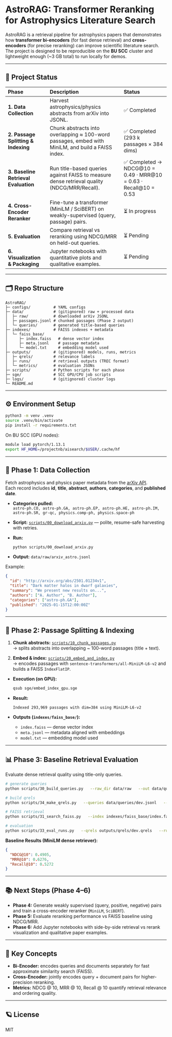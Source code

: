 # **AstroRAG: Transformer Reranking for Astrophysics Literature Search**

AstroRAG is a retrieval pipeline for astrophysics papers that demonstrates how **transformer bi-encoders** (for fast dense retrieval) and **cross-encoders** (for precise reranking) can improve scientific literature search.  
The project is designed to be reproducible on the **BU SCC** cluster and lightweight enough (~3 GB total) to run locally for demos.

---

## 🚀 Project Status

| Phase | Description | Status |
|:------|:-------------|:-------|
| **1. Data Collection** | Harvest astrophysics/physics abstracts from arXiv into JSONL. | ✅ Completed |
| **2. Passage Splitting & Indexing** | Chunk abstracts into overlapping ≈ 100-word passages, embed with MiniLM, and build a FAISS index. | ✅ Completed (293 k passages × 384 dims) |
| **3. Baseline Retrieval Evaluation** | Run title-based queries against FAISS to measure dense retrieval quality (NDCG/MRR/Recall). | ✅ Completed → NDCG@10 = 0.49 · MRR@10 = 0.63 · Recall@10 = 0.53 |
| **4. Cross-Encoder Reranker** | Fine-tune a transformer (MiniLM / SciBERT) on weakly-supervised (query, passage) pairs. | ⏳ In progress |
| **5. Evaluation** | Compare retrieval vs reranking using NDCG/MRR on held-out queries. | ⏳ Pending |
| **6. Visualization & Packaging** | Jupyter notebooks with quantitative plots and qualitative examples. | ⏳ Pending |

---

## 🗂 Repo Structure

```
AstroRAG/
├─ configs/          # YAML configs
├─ data/             # (gitignored) raw + processed data
│  ├─ raw/           # downloaded arXiv JSONL
│  ├─ passages.jsonl # chunked passages (Phase 2 output)
│  └─ queries/       # generated title-based queries
├─ indexes/          # FAISS indexes + metadata
│  └─ faiss_base/
│     ├─ index.faiss   # dense vector index
│     ├─ meta.jsonl    # passage metadata
│     └─ model.txt     # embedding model used
├─ outputs/          # (gitignored) models, runs, metrics
│  ├─ qrels/         # relevance labels
│  ├─ runs/          # retrieval outputs (TREC format)
│  └─ metrics/       # evaluation JSONs
├─ scripts/          # Python scripts for each phase
├─ sge/              # SCC GPU/CPU job scripts
├─ logs/             # (gitignored) cluster logs
└─ README.md
```

---

## ⚙️ Environment Setup

```bash
python3 -m venv .venv
source .venv/bin/activate
pip install -r requirements.txt
```

On BU SCC (GPU nodes):
```bash
module load pytorch/1.13.1
export HF_HOME=/projectnb/aisearch/$USER/.cache/hf
```

---

## 🌌 Phase 1: Data Collection

Fetch astrophysics and physics paper metadata from the [arXiv API](https://arxiv.org/help/api/).  
Each record includes **id**, **title**, **abstract**, **authors**, **categories**, and **published date**.

- **Categories pulled:**  
  `astro-ph.CO, astro-ph.GA, astro-ph.EP, astro-ph.HE, astro-ph.IM, astro-ph.SR, gr-qc, physics.comp-ph, physics.space-ph`

- **Script:** [`scripts/00_download_arxiv.py`](scripts/00_download_arxiv.py) — polite, resume-safe harvesting with retries.

- **Run:**
  ```bash
  python scripts/00_download_arxiv.py
  ```
- **Output:** `data/raw/arxiv_astro.jsonl`

Example:
```json
{
  "id": "http://arxiv.org/abs/2501.01234v1",
  "title": "Dark matter halos in dwarf galaxies",
  "summary": "We present new results on...",
  "authors": ["A. Author", "B. Author"],
  "categories": ["astro-ph.GA"],
  "published": "2025-01-15T12:00:00Z"
}
```

---

## 🧩 Phase 2: Passage Splitting & Indexing

1. **Chunk abstracts:** [`scripts/10_chunk_passages.py`](scripts/10_chunk_passages.py)  
   → splits abstracts into overlapping ~ 100-word passages (title + text).

2. **Embed & index:** [`scripts/20_embed_and_index.py`](scripts/20_embed_and_index.py)  
   → encodes passages with `sentence-transformers/all-MiniLM-L6-v2` and builds a FAISS `IndexFlatIP`.

- **Execution (on GPU):**
  ```bash
  qsub sge/embed_index_gpu.sge
  ```
- **Result:**
  ```
  Indexed 293,969 passages with dim=384 using MiniLM-L6-v2
  ```

- **Outputs (`indexes/faiss_base/`):**
  - `index.faiss` — dense vector index  
  - `meta.jsonl` — metadata aligned with embeddings  
  - `model.txt` — embedding model used

---

## 📊 Phase 3: Baseline Retrieval Evaluation

Evaluate dense retrieval quality using title-only queries.

```bash
# generate queries
python scripts/30_build_queries.py   --raw_dir data/raw   --out data/queries/dev.jsonl --n 200

# build qrels
python scripts/34_make_qrels.py   --queries data/queries/dev.jsonl   --meta indexes/faiss_base/meta.jsonl   --out outputs/qrels/dev.qrels

# FAISS retrieval
python scripts/31_search_faiss.py   --index indexes/faiss_base/index.faiss   --meta indexes/faiss_base/meta.jsonl   --queries data/queries/dev.jsonl   --out outputs/runs/faiss_dev.trec --topk 100

# evaluation
python scripts/33_eval_runs.py   --qrels outputs/qrels/dev.qrels   --runs outputs/runs/faiss_dev.trec   --out outputs/metrics/dev_faiss.json
```

**Baseline Results (MiniLM dense retriever):**
```json
{
  "NDCG@10": 0.4905,
  "MRR@10": 0.6276,
  "Recall@10": 0.5272
}
```

---

## 📚 Next Steps (Phase 4–6)

- **Phase 4:** Generate weakly supervised (query, positive, negative) pairs and train a cross-encoder reranker (`MiniLM`, `SciBERT`).  
- **Phase 5:** Evaluate reranking performance vs FAISS baseline using NDCG/MRR.  
- **Phase 6:** Add Jupyter notebooks with side-by-side retrieval vs rerank visualization and qualitative paper examples.

---

## 🧠 Key Concepts

- **Bi-Encoder:** encodes queries and documents separately for fast approximate similarity search (FAISS).  
- **Cross-Encoder:** jointly encodes query + document pairs for higher-precision reranking.  
- **Metrics:** NDCG @ 10, MRR @ 10, Recall @ 10 quantify retrieval relevance and ordering quality.

---

## 🪐 License
MIT
